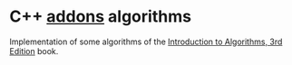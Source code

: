 # C++ [addons](https://nodejs.org/api/addons.html#addons_addons) algorithms
Implementation of some algorithms of the [Introduction to Algorithms, 3rd Edition](http://www.amazon.com/Introduction-Algorithms-Edition-Thomas-Cormen/dp/0262033844) book.
